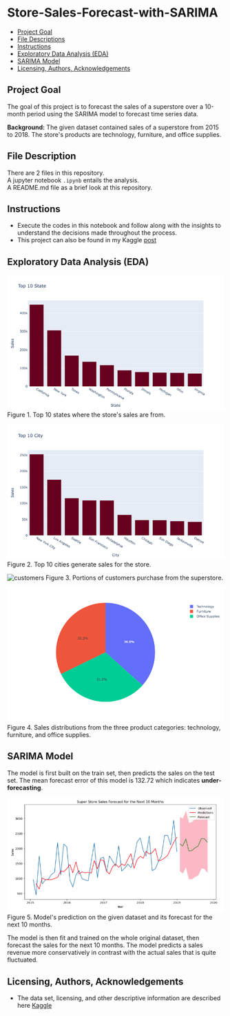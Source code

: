 # Store-Sales-Forecast-with-SARIMA
- [Project Goal](#Project-Goal)
- [File Descriptions](#File-Descriptions)
- [Instructions](#How-To-Run-This-Project)
- [Exploratory Data Analysis (EDA)](#EDA)
- [SARIMA Model](#Model)
- [Licensing, Authors, Acknowledgements](#License)

## Project Goal <a name="Project-Goal"></a>
The goal of this project is to forecast the sales of a superstore over a 10-month period using the SARIMA model to forecast time series data.

**Background:** The given dataset contained sales of a superstore from 2015 to 2018. The store's products are technology, furniture, and office supplies.

## File Description <a name="File-Descriptions"></a>
There are 2 files in this repository. <br>
A jupyter notebook `.ipynb` entails the analysis. <br>
A README.md file as a brief look at this repository.

## Instructions <a name="How-To-Run-This-Project"></a>
* Execute the codes in this notebook and follow along with the insights to understand the decisions made throughout the process.
* This project can also be found in my Kaggle [post](https://www.kaggle.com/code/azeotrope/store-sales-forecasting-with-sarima)

## Exploratory Data Analysis (EDA) <a name="EDA"></a>

![10_states](img/state.png)
Figure 1. Top 10 states where the store's sales are from.

![10_cities](img/city.png)
Figure 2. Top 10 cities generate sales for the store.

![customers](img/cust_segment.png)
Figure 3. Portions of customers purchase from the superstore.

![products](img/product_cat.png)
Figure 4. Sales distributions from the three product categories: technology, furniture, and office supplies.

## SARIMA Model <a name="Model"></a>
The model is first built on the train set, then predicts the sales on the test set. 
The mean forecast error of this model is 132.72 which indicates **under-forecasting**. 

![SARIMA](img/SARIMA_model.png)
Figure 5. Model's prediction on the given dataset and its forecast for the next 10 months.

The model is then fit and trained on the whole original dataset, then forecast the sales for the next 10 months. 
The model predicts a sales revenue more conservatively in contrast with the actual sales that is quite fluctuated.

## Licensing, Authors, Acknowledgements <a name="License"></a>
* The data set, licensing, and other descriptive information are described here [Kaggle](https://www.kaggle.com/datasets/rohitsahoo/sales-forecasting)
